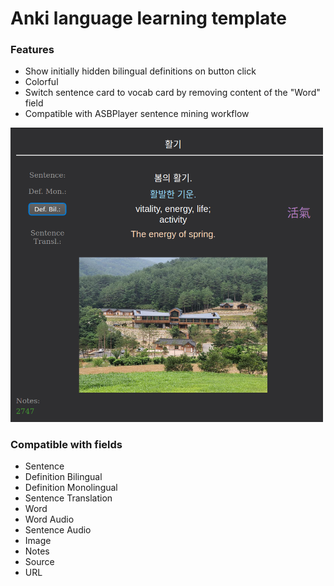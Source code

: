 # Anki language learning template

### Features

- Show initially hidden bilingual definitions on button click
- Colorful
- Switch sentence card to vocab card by removing content of the "Word" field
- Compatible with ASBPlayer sentence mining workflow

<img src="img/template.png" width="500">

### Compatible with fields
- Sentence
- Definition Bilingual
- Definition Monolingual
- Sentence Translation
- Word
- Word Audio
- Sentence Audio
- Image
- Notes
- Source
- URL
